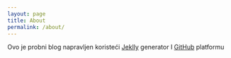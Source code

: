 ```yaml
---
layout: page
title: About
permalink: /about/
---
```


Ovo je probni blog napravljen koristeći [Jeklly](https://jekyllrb.com/) generator I [GitHub](https://github.com/) platformu
